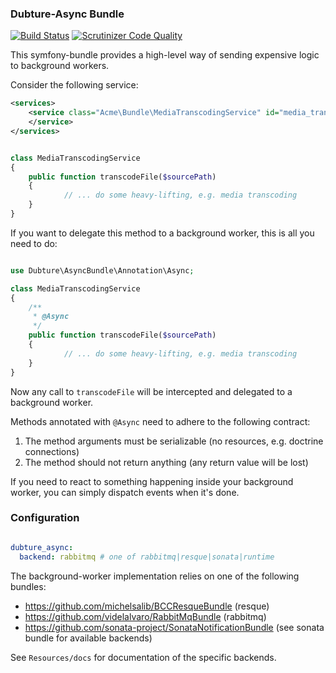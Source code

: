 ### Dubture-Async Bundle

[![Build Status](https://travis-ci.org/pulse00/async-bundle.svg?branch=master)](https://travis-ci.org/pulse00/async-bundle)
[![Scrutinizer Code Quality](https://scrutinizer-ci.com/g/pulse00/async-bundle/badges/quality-score.png?b=master)](https://scrutinizer-ci.com/g/pulse00/async-bundle/?branch=master)

This symfony-bundle provides a high-level way of sending expensive logic to background workers.

Consider the following service:

```xml
<services>
    <service class="Acme\Bundle\MediaTranscodingService" id="media_transcoder">
    </service>
</services>
```

```php

class MediaTranscodingService
{
    public function transcodeFile($sourcePath)
    {
            // ... do some heavy-lifting, e.g. media transcoding
    }
}
```

If you want to delegate this method to a background worker, this is all you need to do:

```php

use Dubture\AsyncBundle\Annotation\Async;

class MediaTranscodingService
{
    /**
     * @Async
     */
    public function transcodeFile($sourcePath)
    {
            // ... do some heavy-lifting, e.g. media transcoding
    }
}
```

Now any call to `transcodeFile` will be intercepted and delegated to a background worker.


Methods annotated with `@Async` need to adhere to the following contract:

1. The method arguments must be serializable (no resources, e.g. doctrine connections)
2. The method should not return anything (any return value will be lost)

If you need to react to something happening inside your background worker, you can simply dispatch
events when it's done.

### Configuration

```yml

dubture_async:
  backend: rabbitmq # one of rabbitmq|resque|sonata|runtime

```

The background-worker implementation relies on one of the following bundles:

- https://github.com/michelsalib/BCCResqueBundle (resque)
- https://github.com/videlalvaro/RabbitMqBundle (rabbitmq)
- https://github.com/sonata-project/SonataNotificationBundle (see sonata bundle for available backends)


See `Resources/docs` for documentation of the specific backends.

